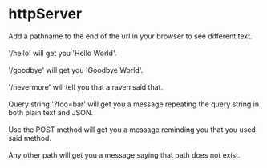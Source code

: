 # httpServer

Add a pathname to the end of the url in your browser to see different text.</br>
</br>
'/hello' will get you 'Hello World'.</br>
</br>
'/goodbye' will get you 'Goodbye World'.</br>
</br>
'/nevermore' will tell you that a raven said that.</br>
</br>
Query string '?foo=bar' will get you a message repeating the query string in both plain text and JSON.</br>
</br>
Use the POST method will get you a message reminding you that you used said method.</br>
</br>
Any other path will get you a message saying that path does not exist.